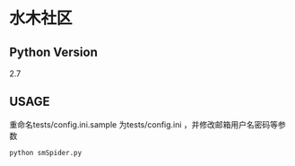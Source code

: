 # 水木社区

##  Python Version
2.7

##  USAGE
重命名tests/config.ini.sample 为tests/config.ini ，并修改邮箱用户名密码等参数

```
python smSpider.py
```
